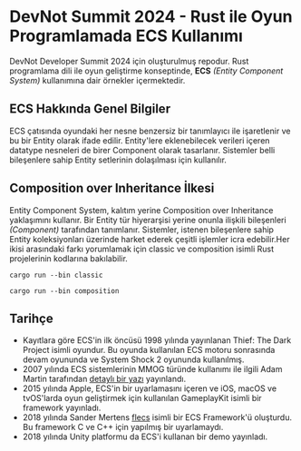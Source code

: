 # DevNot Summit 2024 - Rust ile Oyun Programlamada ECS Kullanımı

DevNot Developer Summit 2024 için oluşturulmuş repodur. Rust programlama dili ile oyun geliştirme konseptinde, **ECS** _(Entity Component System)_ kullanımına dair örnekler içermektedir.

## ECS Hakkında Genel Bilgiler

ECS çatısında oyundaki her nesne benzersiz bir tanımlayıcı ile işaretlenir ve bu bir Entity olarak ifade edilir. Entity'lere eklenebilecek verileri içeren datatype nesneleri de birer Component olarak tasarlanır. Sistemler belli bileşenlere sahip Entity setlerinin dolaşılması için kullanılır.

## Composition over Inheritance İlkesi

Entity Component System, kalıtım yerine Composition over Inheritance yaklaşımını kullanır. Bir Entity tür hiyerarşisi yerine onunla ilişkili bileşenleri *(Component)* tarafından tanımlanır. Sistemler, istenen bileşenlere sahip Entity koleksiyonları üzerinde harket ederek çeşitli işlemler icra edebilir.Her ikisi arasındaki farkı yorumlamak için classic ve composition isimli Rust projelerinin kodlarına bakılabilir.

```shell
cargo run --bin classic

cargo run --bin composition
```

## Tarihçe

- Kayıtlara göre ECS'in ilk öncüsü 1998 yılında yayınlanan Thief: The Dark Project isimli oyundur. Bu oyunda kullanılan ECS motoru sonrasında devam oyununda ve System Shock 2 oyununda kullanılmış.
- 2007 yılında ECS sistemlerinin MMOG türünde kullanımı ile ilgili Adam Martin tarafından [detaylı bir yazı](https://t-machine.org/index.php/2007/09/03/entity-systems-are-the-future-of-mmog-development-part-1/) yayınlandı.
- 2015 yılında Apple, ECS'in bir uyarlamasını içeren ve iOS, macOS ve tvOS'larda oyun geliştirmek için kullanılan GameplayKit isimli bir framework yayınladı.
- 2018 yılında Sander Mertens [flecs](https://github.com/SanderMertens/flecs) isimli bir ECS Framework'ü oluşturdu. Bu framework C ve C++ için yapılmış bir uyarlamaydı.
- 2018 yılında Unity platformu da ECS'i kullanan bir demo yayınladı.
